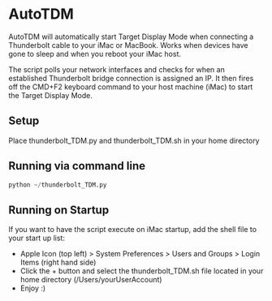 # AutoTDM
AutoTDM will automatically start Target Display Mode when connecting a Thunderbolt cable to your iMac or MacBook. Works when devices have gone to sleep and when you reboot your iMac host.

The script polls your network interfaces and checks for when an established Thunderbolt bridge connection is assigned an IP. It then fires off the CMD+F2 keyboard command to your host machine (iMac) to start the Target Display Mode.

## Setup
Place thunderbolt_TDM.py and thunderbolt_TDM.sh in your home directory

## Running via command line
```python
python ~/thunderbolt_TDM.py
```

## Running on Startup
If you want to have the script execute on iMac startup, add the shell file to your start up list:
- Apple Icon (top left) > System Preferences > Users and Groups > Login Items (right hand side)
- Click the + button and select the thunderbolt_TDM.sh file located in your home directory (/Users/yourUserAccount)
- Enjoy :)



